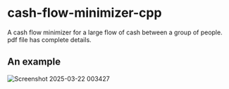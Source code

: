 # cash-flow-minimizer-cpp
A cash flow minimizer for a large flow of cash between a group of people.
pdf file has complete details.

## An example

![Screenshot 2025-03-22 003427](https://github.com/user-attachments/assets/7b822bb9-6143-4cb6-b8df-633de9bba111)
